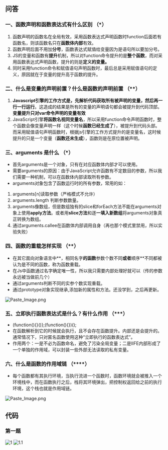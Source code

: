 ## 问答

### 一、函数声明和函数表达式有什么区别 （*）

1.  函数声明的函数名在全局有效，采用函数表达式声明函数时function后面若有函数名，则该函数名只在**函数体内部**有效。
2. 函数声明后面不用加**分号**，函数表达式赋值给变量因为是语句所以要加分号。
3. JS的变量和函数有**提升**机制，所以对function命令提升的是**整个函数**，而对采用函数表达式声明函数，提升的则是**定义的变量。**
4. 同时采用function命令和赋值语句声明函数时，最后总是采用赋值语句的定义，原因就在于变量的提升高于函数的提升。

### 二、什么是变量的声明前置？什么是函数的声明前置 （**）

1. **Javascript引擎的工作方式是，先解析代码获取所有被声明的变量，然后再一行一行运行**。这造成的结果是所有的变量的声明语句都会被提升到代码顶部。**变量提升只对var命令声明的变量有效**
2. JavaScript引擎**将函数名视同变量名**，所以采用function命令声明函数时，整个函数会像变量声明一样（这个时候**函数已经生成了**），被提升到代码头部。而采用赋值语句声明函数时，根据js引擎的工作方式提升的是变量名，这时候提升的只是一个变量（**函数还未生成**），函数则是在原位置被声明。

### 三、arguments 是什么 （*）

- 首先arguments是一个对象，只有在对应函数体内部才可以使用。
- 需要arguments的原因：由于JavaScript允许函数有不定数目的参数，所以我们需要一种机制，可以在函数体内部读取所有参数。
- arguments对象包含了函数运行时的所有参数，常用的如：

1. arguments[n]读取参数（严格模式不允许）
2. arguments.length 判断参数数量。
3. arguments像数组，但是数组独有的slice和forEach方法不能在arguments对象上使用**apply方法**。或者用**slice方法**和逐**一填入新数组**将arguments对象真正转换为数组。
4. 通过arguments.callee在函数体内部调用自身（再也那个模式里禁用，所以实验失败）

### 四、函数的重载怎样实现 （**）

- 在其它面向对象语言中**，相同名字**的函数**参数个数不同**或者**顺序**不同都被认为是不同的函数，称为函数重载。
- 在Js中函数通过名字确定唯一性，所以我只需要内部处理好就可以（传的参数永远被当做前几个）
- 通过arguments判断不同的实参个数实现重载。
- 通过prototype对象实现继承,添加新的属性和方法。还没学到，之后再更新。

![Paste_Image.png](http://upload-images.jianshu.io/upload_images/3415120-8df5954b81976805.png?imageMogr2/auto-orient/strip%7CimageView2/2/w/1240)

### 五、立即执行函数表达式是什么？有什么作用 （***）

- (function(){}()};(function(){})();
- 在函数解析到它的时候就会执行，且不会存在函数提升。内部还是会提升的。通常情况下，只对匿名函数使用这种“立即执行的函数表达式”。
- 作用两个：一是不必为函数命名，避免了污染全局变量；二是IIFE内部形成了一个单独的作用域，可以封装一些外部无法读取的私有变量。

### 六、什么是函数的作用域链 （****）

- 每个函数都有其执行环境，当执行流进一个函数时，函数环境就会被推入一个环境栈中，而在函数执行之后，栈将其环境弹出，把控制权返回给之前的执行环境，这个栈也就是作用域链。

![Paste_Image.png](http://upload-images.jianshu.io/upload_images/3415120-9fbef841bfbe2023.png?imageMogr2/auto-orient/strip%7CimageView2/2/w/1240)

## 代码

### 第一题

![1](http://upload-images.jianshu.io/upload_images/3415120-6b5ae90ec9aac801.png?imageMogr2/auto-orient/strip%7CimageView2/2/w/1240)
![1.1](http://upload-images.jianshu.io/upload_images/3415120-782e9b0fa280b746.png?imageMogr2/auto-orient/strip%7CimageView2/2/w/1240)

